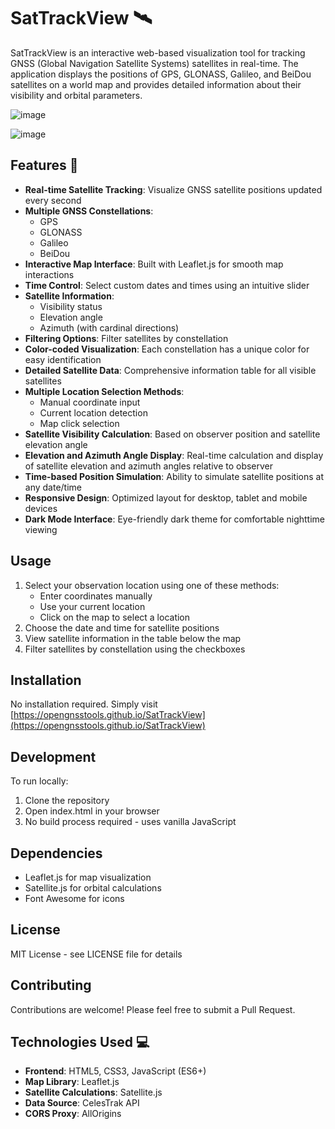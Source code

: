 # SatTrackView 🛰️

SatTrackView is an interactive web-based visualization tool for tracking GNSS (Global Navigation Satellite Systems) satellites in real-time. The application displays the positions of GPS, GLONASS, Galileo, and BeiDou satellites on a world map and provides detailed information about their visibility and orbital parameters.

![image](https://github.com/user-attachments/assets/5e80c98e-98bf-44aa-b935-843e224ca29c)


![image](https://github.com/user-attachments/assets/03b2d622-808f-4727-b48f-91bf1b6eb955)




## Features 🌟

- **Real-time Satellite Tracking**: Visualize GNSS satellite positions updated every second
- **Multiple GNSS Constellations**:
  - GPS
  - GLONASS
  - Galileo
  - BeiDou
- **Interactive Map Interface**: Built with Leaflet.js for smooth map interactions
- **Time Control**: Select custom dates and times using an intuitive slider
- **Satellite Information**:
  - Visibility status
  - Elevation angle
  - Azimuth (with cardinal directions)
- **Filtering Options**: Filter satellites by constellation
- **Color-coded Visualization**: Each constellation has a unique color for easy identification
- **Detailed Satellite Data**: Comprehensive information table for all visible satellites
- **Multiple Location Selection Methods**:
  - Manual coordinate input
  - Current location detection
  - Map click selection
- **Satellite Visibility Calculation**: Based on observer position and satellite elevation angle
- **Elevation and Azimuth Angle Display**: Real-time calculation and display of satellite elevation and azimuth angles relative to observer
- **Time-based Position Simulation**: Ability to simulate satellite positions at any date/time
- **Responsive Design**: Optimized layout for desktop, tablet and mobile devices
- **Dark Mode Interface**: Eye-friendly dark theme for comfortable nighttime viewing

## Usage

1. Select your observation location using one of these methods:
   - Enter coordinates manually
   - Use your current location
   - Click on the map to select a location
2. Choose the date and time for satellite positions
3. View satellite information in the table below the map
4. Filter satellites by constellation using the checkboxes

## Installation

No installation required. Simply visit [https://opengnsstools.github.io/SatTrackView](https://opengnsstools.github.io/SatTrackView)

## Development

To run locally:

1. Clone the repository
2. Open index.html in your browser
3. No build process required - uses vanilla JavaScript

## Dependencies

- Leaflet.js for map visualization
- Satellite.js for orbital calculations
- Font Awesome for icons

## License

MIT License - see LICENSE file for details

## Contributing

Contributions are welcome! Please feel free to submit a Pull Request.

## Technologies Used 💻

- **Frontend**: HTML5, CSS3, JavaScript (ES6+)
- **Map Library**: Leaflet.js
- **Satellite Calculations**: Satellite.js
- **Data Source**: CelesTrak API
- **CORS Proxy**: AllOrigins
